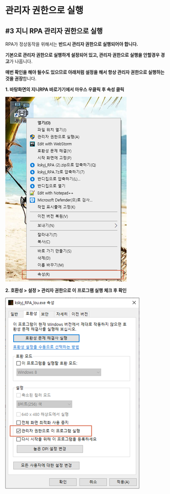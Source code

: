 # 관리자 권한으로 실행

## #3 지니 RPA 관리자 권한으로 실행

RPA가 정상동작을 위해서는 **반드시 관리자 권한으로 실행되어야 합니다.**&#x20;

**기본으로 관리자 권한으로 실행하게 설정되어 있고, 관리자 권한으로 실행을 안할경우 경고**가 나옵니다.&#x20;

**매번 확인을 해야 될수도 있으므로 아래처럼 설정을 해서 항상 관리자 권한으로 실행하는 것을 권장**합니다.



**1. 바탕화면의 지니RPA 바로가기에서 마우스 우클릭 후 속성 클릭**

<div align="left">

<img src="../../.gitbook/assets/image (79).png" alt="">

</div>



&#x20;**2.  호환성 > 설정 > 관리자 권한으로 이 프로그램 실행 체크 후 확인**

<div align="left">

<img src="../../.gitbook/assets/image (11).png" alt="">

</div>
